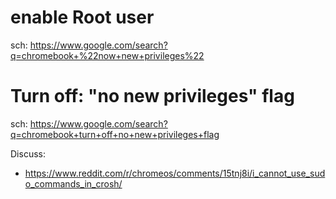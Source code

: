 # enable Root user
sch: https://www.google.com/search?q=chromebook+%22now+new+privileges%22

# Turn off: "no new privileges" flag
sch: https://www.google.com/search?q=chromebook+turn+off+no+new+privileges+flag

Discuss:
- https://www.reddit.com/r/chromeos/comments/15tnj8i/i_cannot_use_sudo_commands_in_crosh/
